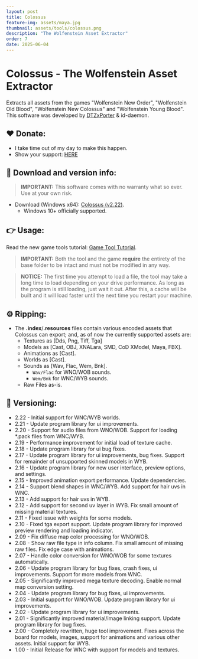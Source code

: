 ```yaml
---
layout: post
title: Colossus
feature-img: assets/maya.jpg
thumbnail: assets/tools/colossus.png
description: "The Wolfenstein Asset Extractor"
order: 7
date: 2025-06-04
---
```


# Colossus - The Wolfenstein Asset Extractor
Extracts all assets from the games "Wolfenstein New Order", "Wolfenstein Old Blood", "Wolfenstein New Colossus" and "Wolfenstein Young Blood". This software was developed by [DTZxPorter](https://twitter.com/dtzxporter) & id-daemon.

## ❤️ Donate:
- I take time out of my day to make this happen.
- Show your support: [HERE](https://dtzxporter.com/donate)

## 💾 Download and version info:

> **IMPORTANT:** This software comes with no warranty what so ever. Use at your own risk.

- Download (Windows x64): [Colossus (v2.22)](https://mega.nz/file/MApnWCST#kJ1ceGlZEXfP3Z0LpYGjEO8W46ujK5bgTk3tu-78gAE).
  - Windows 10+ officially supported.

## 👉 Usage:
Read the new game tools tutorial: [Game Tool Tutorial](https://dtzxporter.com/game-tools-tutorial).

> **IMPORTANT:** Both the tool and the game **require** the entirety of the base folder to be intact and must not be modified in any way.

> **NOTICE:** The first time you attempt to load a file, the tool may take a long time to load depending on your drive performance. As long as the program is still loading, just wait it out. After this, a cache will be built and it will load faster until the next time you restart your machine.

## ⚙️ Ripping:
- The **.index**/**.resources** files contain various encoded assets that Colossus can export; and, as of now the currently supported assets are:
  - Textures as [Dds, Png, Tiff, Tga]
  - Models as [Cast, OBJ, XNALara, SMD, CoD XModel, Maya, FBX].
  - Animations as [Cast].
  - Worlds as [Cast].
  - Sounds as [Wav, Flac, Wem, Bnk].
    - `Wav/Flac` for WNO/WOB sounds.
    - `Wem/Bnk` for WNC/WYB sounds.
  - Raw Files as-is.

## 📌 Versioning:
- 2.22 - Initial support for WNC/WYB worlds.
- 2.21 - Update program library for ui improvements.
- 2.20 - Support for audio files from WNO/WOB. Support for loading *.pack files from WNC/WYB.
- 2.19 - Performance improvement for initial load of texture cache.
- 2.18 - Update program library for ui bug fixes.
- 2.17 - Update program library for ui improvements, bug fixes. Support for remainder of unsupported skinned models in WYB.
- 2.16 - Update program library for new user interface, preview options, and settings.
- 2.15 - Improved animation export performance. Update dependencies.
- 2.14 - Support blend shapes in WNC/WYB. Add support for hair uvs in WNC.
- 2.13 - Add support for hair uvs in WYB.
- 2.12 - Add support for second uv layer in WYB. Fix small amount of missing material textures.
- 2.11 - Fixed issue with weights for some models.
- 2.10 - Fixed tga export support. Update program library for improved preview rendering and loading indicator.
- 2.09 - Fix diffuse map color processing for WNO/WOB.
- 2.08 - Show raw file type in info column. Fix small amount of missing raw files. Fix edge case with animations.
- 2.07 - Handle color conversion for WNO/WOB for some textures automatically.
- 2.06 - Update program library for bug fixes, crash fixes, ui improvements. Support for more models from WNC.
- 2.05 - Significantly improved mega texture decoding. Enable normal map conversion setting.
- 2.04 - Update program library for bug fixes, ui improvements.
- 2.03 - Initial support for WNO/WOB. Update program library for ui improvements.
- 2.02 - Update program library for ui improvements.
- 2.01 - Significantly improved material/image linking support. Update program library for bug fixes.
- 2.00 - Completely rewritten, huge tool improvement. Fixes across the board for models, images, support for animations and various other assets. Initial support for WYB.
- 1.00 - Initial Release for WNC with support for models and textures.